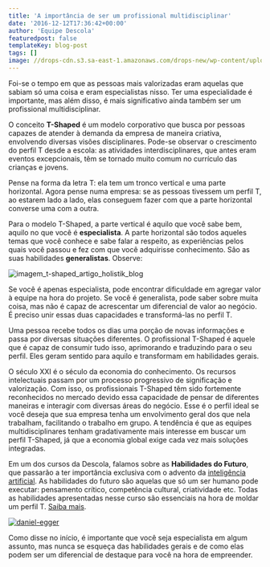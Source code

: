 ```yaml
---
title: 'A importância de ser um profissional multidisciplinar'
date: '2016-12-12T17:36:42+00:00'
author: 'Equipe Descola'
featuredpost: false
templateKey: blog-post
tags: []
image: //drops-cdn.s3.sa-east-1.amazonaws.com/drops-new/wp-content/uploads/2016/12/12170928/t-shaped1-150x150.jpg
---
```

Foi-se o tempo em que as pessoas mais valorizadas eram aquelas que sabiam só uma coisa e eram especialistas nisso. Ter uma especialidade é importante, mas além disso, é mais significativo ainda também ser um profissional multidisciplinar.

O conceito **T-Shaped** é um modelo corporativo que busca por pessoas capazes de atender à demanda da empresa de maneira criativa, envolvendo diversas visões disciplinares. Pode-se observar o crescimento do perfil T desde a escola: as atividades interdisciplinares, que antes eram eventos excepcionais, têm se tornado muito comum no currículo das crianças e jovens.

Pense na forma da letra T: ela tem um tronco vertical e uma parte horizontal. Agora pense numa empresa: se as pessoas tivessem um perfil T, ao estarem lado a lado, elas conseguem fazer com que a parte horizontal converse uma com a outra.

Para o modelo T-Shaped, a parte vertical é aquilo que você sabe bem, aquilo no que você é **especialista**. A parte horizontal são todos aqueles temas que você conhece e sabe falar a respeito, as experiências pelos quais você passou e fez com que você adquirisse conhecimento. São as suas habilidades **generalistas**. Observe:

![imagem_t-shaped_artigo_holistik_blog](https://descola.org/drops/wp-content/uploads/2016/12/imagem_t-shaped_artigo_holistik_blog.jpg)

Se você é apenas especialista, pode encontrar dificuldade em agregar valor à equipe na hora do projeto. Se você é generalista, pode saber sobre muita coisa, mas não é capaz de acrescentar um diferencial de valor ao negócio. É preciso unir essas duas capacidades e transformá-las no perfil T.

Uma pessoa recebe todos os dias uma porção de novas informações e passa por diversas situações diferentes. O profissional T-Shaped é aquele que é capaz de consumir tudo isso, aprimorando e traduzindo para o seu perfil. Eles geram sentido para aquilo e transformam em habilidades gerais.

O século XXI é o século da economia do conhecimento. Os recursos intelectuais passam por um processo progressivo de significação e valorização. Com isso, os profissionais T-Shaped têm sido fortemente reconhecidos no mercado devido essa capacidade de pensar de diferentes maneiras e interagir com diversas áreas do negócio. Esse é o perfil ideal se você deseja que sua empresa tenha um envolvimento geral dos que nela trabalham, facilitando o trabalho em grupo. A tendência é que as equipes multidisciplinares tenham gradativamente mais interesse em buscar um perfil T-Shaped, já que a economia global exige cada vez mais soluções integradas.

Em um dos cursos da Descola, falamos sobre as **Habilidades do Futuro**, que passarão a ter importância exclusiva com o advento da [inteligência artificial](https://descola.org/drops/homens-x-maquinas-voce-esta-preparado/). As habilidades do futuro são aquelas que só um ser humano pode executar: pensamento crítico, competência cultural, criatividade etc. Todas as habilidades apresentadas nesse curso são essenciais na hora de moldar um perfil T. [Saiba mais](https://descola.org/curso/habilidades-do-futuro).

[![daniel-egger](https://descola.org/drops/wp-content/uploads/2016/12/daniel-egger-1024x465.png)](https://descola.org/curso/habilidades-do-futuro)

Como disse no início, é importante que você seja especialista em algum assunto, mas nunca se esqueça das habilidades gerais e de como elas podem ser um diferencial de destaque para você na hora de empreender.